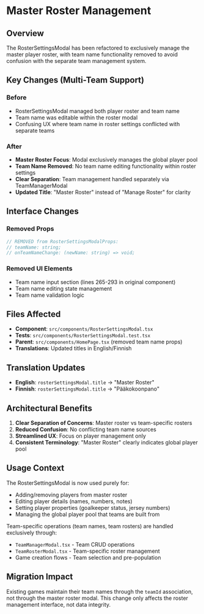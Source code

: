 # Master Roster Management

## Overview
The RosterSettingsModal has been refactored to exclusively manage the master player roster, with team name functionality removed to avoid confusion with the separate team management system.

## Key Changes (Multi-Team Support)

### Before
- RosterSettingsModal managed both player roster and team name
- Team name was editable within the roster modal
- Confusing UX where team name in roster settings conflicted with separate teams

### After
- **Master Roster Focus**: Modal exclusively manages the global player pool
- **Team Name Removed**: No team name editing functionality within roster settings
- **Clear Separation**: Team management handled separately via TeamManagerModal
- **Updated Title**: "Master Roster" instead of "Manage Roster" for clarity

## Interface Changes

### Removed Props
```typescript
// REMOVED from RosterSettingsModalProps:
// teamName: string;
// onTeamNameChange: (newName: string) => void;
```

### Removed UI Elements
- Team name input section (lines 265-293 in original component)
- Team name editing state management
- Team name validation logic

## Files Affected
- **Component**: `src/components/RosterSettingsModal.tsx` 
- **Tests**: `src/components/RosterSettingsModal.test.tsx`
- **Parent**: `src/components/HomePage.tsx` (removed team name props)
- **Translations**: Updated titles in English/Finnish

## Translation Updates
- **English**: `rosterSettingsModal.title` → "Master Roster"
- **Finnish**: `rosterSettingsModal.title` → "Pääkokoonpano"

## Architectural Benefits
1. **Clear Separation of Concerns**: Master roster vs team-specific rosters
2. **Reduced Confusion**: No conflicting team name sources
3. **Streamlined UX**: Focus on player management only
4. **Consistent Terminology**: "Master Roster" clearly indicates global player pool

## Usage Context
The RosterSettingsModal is now used purely for:
- Adding/removing players from master roster
- Editing player details (names, numbers, notes)
- Setting player properties (goalkeeper status, jersey numbers)
- Managing the global player pool that teams are built from

Team-specific operations (team names, team rosters) are handled exclusively through:
- `TeamManagerModal.tsx` - Team CRUD operations
- `TeamRosterModal.tsx` - Team-specific roster management
- Game creation flows - Team selection and pre-population

## Migration Impact
Existing games maintain their team names through the `teamId` association, not through the master roster modal. This change only affects the roster management interface, not data integrity.